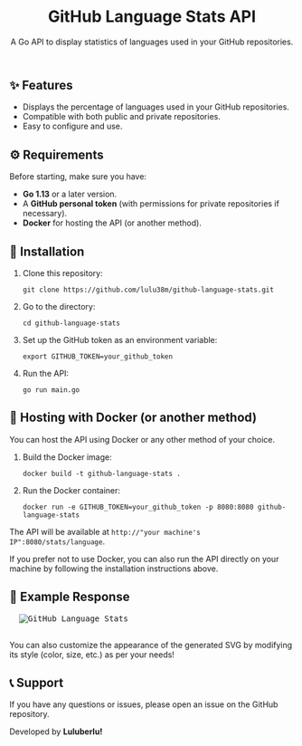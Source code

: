 <!DOCTYPE html>
<html lang="en">
<head>
  <meta charset="UTF-8">
  <meta name="viewport" content="width=device-width, initial-scale=1.0">
</head>
<body class="bg-gray-100 text-gray-800 font-sans leading-relaxed">

  <header class="bg-gray-800 text-white py-6 text-center">
    <h1 class="text-3xl font-bold">GitHub Language Stats API</h1>
    <p class="mt-2 text-lg">A Go API to display statistics of languages used in your GitHub repositories.</p>
  </header>

  <main class="max-w-4xl mx-auto my-8 p-6 bg-white shadow-lg rounded-lg">
    <section class="mb-6">
      <h2 class="text-2xl font-semibold mb-4">✨ Features</h2>
      <ul class="list-disc list-inside space-y-2">
        <li>Displays the percentage of languages used in your GitHub repositories.</li>
        <li>Compatible with both public and private repositories.</li>
        <li>Easy to configure and use.</li>
      </ul>
    </section>
    <section class="mb-6">
      <h2 class="text-2xl font-semibold mb-4">⚙️ Requirements</h2>
      <p>Before starting, make sure you have:</p>
      <ul class="list-disc list-inside space-y-2">
        <li><strong>Go 1.13</strong> or a later version.</li>
        <li>A <strong>GitHub personal token</strong> (with permissions for private repositories if necessary).</li>
        <li><strong>Docker</strong> for hosting the API (or another method).</li>
      </ul>
    </section>
    <section class="mb-6">
      <h2 class="text-2xl font-semibold mb-4">🚀 Installation</h2>
      <ol class="list-decimal list-inside space-y-2">
        <li>Clone this repository:
          <pre class="bg-gray-100 p-2 rounded mt-1"><code>git clone https://github.com/lulu38m/github-language-stats.git</code></pre>
        </li>
        <li>Go to the directory:
          <pre class="bg-gray-100 p-2 rounded mt-1"><code>cd github-language-stats</code></pre>
        </li>
        <li>Set up the GitHub token as an environment variable:
          <pre class="bg-gray-100 p-2 rounded mt-1"><code>export GITHUB_TOKEN=your_github_token</code></pre>
        </li>
        <li>Run the API:
          <pre class="bg-gray-100 p-2 rounded mt-1"><code>go run main.go</code></pre>
        </li>
      </ol>
    </section>
 <!-- Docker -->
    <section class="mb-6">
  <h2 class="text-2xl font-semibold mb-4">🐳 Hosting with Docker (or another method)</h2>
  <p>You can host the API using Docker or any other method of your choice.</p>
  <ol class="list-decimal list-inside space-y-2">
    <li>Build the Docker image:
      <pre class="bg-gray-100 p-2 rounded mt-1"><code>docker build -t github-language-stats .</code></pre>
    </li>
    <li>Run the Docker container:
      <pre class="bg-gray-100 p-2 rounded mt-1"><code>docker run -e GITHUB_TOKEN=your_github_token -p 8080:8080 github-language-stats</code></pre>
    </li>
  </ol>
  <p class="mt-2">The API will be available at <code class="bg-gray-100 p-1 rounded">http://"your machine's IP":8080/stats/language</code>.</p>
  <p class="mt-2">If you prefer not to use Docker, you can also run the API directly on your machine by following the installation instructions above.</p>
</section>
    <!-- Example -->
    <section class="mb-6">
      <h2 class="text-2xl font-semibold mb-4">📄 Example Response</h2>
      <pre class="bg-gray-100 p-4 rounded">
  <img src="http://158.178.197.230:8080/stats/language" alt="GitHub Language Stats"/>
      </pre>
    </section>
    <p class="mt-4 text-gray-600">
  You can also customize the appearance of the generated SVG by modifying its style (color, size, etc.) as per your needs!
</p>
    <!-- Support -->
    <section>
      <h2 class="text-2xl font-semibold mb-4">📞 Support</h2>
      <p>If you have any questions or issues, please open an issue on the GitHub repository.</p>
    </section>
  </main>

  <!-- Footer -->
  <footer class="text-center text-sm text-gray-600 mt-6">
  <p class="mb-2">Developed by <strong>Luluberlu!</strong></p>
</footer>

</body>
</html>
